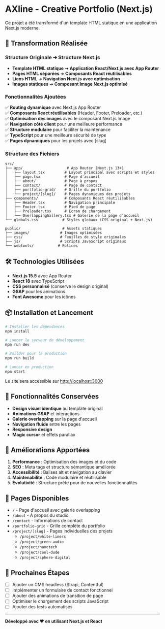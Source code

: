 # AXline - Creative Portfolio (Next.js)

Ce projet a été transformé d'un template HTML statique en une application Next.js moderne.

## 🚀 Transformation Réalisée

### Structure Originale ➜ Structure Next.js

- **Template HTML statique** ➜ **Application React/Next.js avec App Router**
- **Pages HTML séparées** ➜ **Composants React réutilisables**
- **Liens HTML** ➜ **Navigation Next.js avec optimisation**
- **Images statiques** ➜ **Composant Image Next.js optimisé**

### Fonctionnalités Ajoutées

✅ **Routing dynamique** avec Next.js App Router  
✅ **Composants React réutilisables** (Header, Footer, Preloader, etc.)  
✅ **Optimisation des images** avec le composant Next.js Image  
✅ **Navigation côté client** pour une meilleure performance  
✅ **Structure modulaire** pour faciliter la maintenance  
✅ **TypeScript** pour une meilleure sécurité de type  
✅ **Pages dynamiques** pour les projets avec [slug]

### Structure des Fichiers

```
src/
├── app/                    # App Router (Next.js 13+)
│   ├── layout.tsx         # Layout principal avec scripts et styles
│   ├── page.tsx           # Page d'accueil
│   ├── about/             # Page à propos
│   ├── contact/           # Page de contact
│   ├── portfolio-grid/    # Grille du portfolio
│   └── project/[slug]/    # Pages dynamiques des projets
├── components/            # Composants React réutilisables
│   ├── Header.tsx         # Navigation principale
│   ├── Footer.tsx         # Pied de page
│   ├── Preloader.tsx      # Écran de chargement
│   └── OverlappingGallery.tsx # Galerie de la page d'accueil
└── globals.css           # Styles globaux (CSS original + Next.js)

public/                   # Assets statiques
├── images/              # Images optimisées
├── css/                 # Feuilles de style originales
├── js/                  # Scripts JavaScript originaux
└── webfonts/           # Polices
```

## 🛠 Technologies Utilisées

- **Next.js 15.5** avec App Router
- **React 18** avec TypeScript
- **CSS personnalisé** (conserve le design original)
- **GSAP** pour les animations
- **Font Awesome** pour les icônes

## 📦 Installation et Lancement

```bash
# Installer les dépendances
npm install

# Lancer le serveur de développement
npm run dev

# Builder pour la production
npm run build

# Lancer en production
npm start
```

Le site sera accessible sur [http://localhost:3000](http://localhost:3000)

## 🎨 Fonctionnalités Conservées

- **Design visuel identique** au template original
- **Animations GSAP** et interactions
- **Galerie overlapping** sur la page d'accueil
- **Navigation fluide** entre les pages
- **Responsive design**
- **Magic cursor** et effets parallax

## 🔧 Améliorations Apportées

1. **Performance** : Optimisation des images et du code
2. **SEO** : Meta tags et structure sémantique améliorée
3. **Accessibilité** : Balises alt et navigation au clavier
4. **Maintenabilité** : Code modulaire et réutilisable
5. **Évolutivité** : Structure prête pour de nouvelles fonctionnalités

## 🚦 Pages Disponibles

- `/` - Page d'accueil avec galerie overlapping
- `/about` - À propos du studio
- `/contact` - Informations de contact
- `/portfolio-grid` - Grille complète du portfolio
- `/project/[slug]` - Pages individuelles des projets
  - `/project/white-liners`
  - `/project/green-audio`
  - `/project/nanotech`
  - `/project/cool-dude`
  - `/project/sphere-digital`

## 🎯 Prochaines Étapes

- [ ] Ajouter un CMS headless (Strapi, Contentful)
- [ ] Implémenter un formulaire de contact fonctionnel
- [ ] Ajouter des animations de transition de page
- [ ] Optimiser le chargement des scripts JavaScript
- [ ] Ajouter des tests automatisés

---

**Développé avec ❤️ en utilisant Next.js et React**
